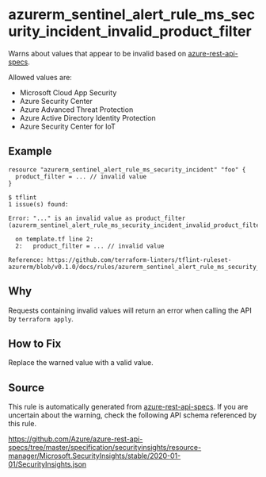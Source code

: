 <!--- This file generated by `tools/apispec-rule-gen/main.go`. DO NOT EDIT --->

# azurerm_sentinel_alert_rule_ms_security_incident_invalid_product_filter

Warns about values that appear to be invalid based on [azure-rest-api-specs](https://github.com/Azure/azure-rest-api-specs).

Allowed values are:
- Microsoft Cloud App Security
- Azure Security Center
- Azure Advanced Threat Protection
- Azure Active Directory Identity Protection
- Azure Security Center for IoT

## Example

```hcl
resource "azurerm_sentinel_alert_rule_ms_security_incident" "foo" {
  product_filter = ... // invalid value
}
```

```
$ tflint
1 issue(s) found:

Error: "..." is an invalid value as product_filter (azurerm_sentinel_alert_rule_ms_security_incident_invalid_product_filter)

  on template.tf line 2:
  2:   product_filter = ... // invalid value

Reference: https://github.com/terraform-linters/tflint-ruleset-azurerm/blob/v0.1.0/docs/rules/azurerm_sentinel_alert_rule_ms_security_incident_invalid_product_filter.md

```

## Why

Requests containing invalid values will return an error when calling the API by `terraform apply`.

## How to Fix

Replace the warned value with a valid value.

## Source

This rule is automatically generated from [azure-rest-api-specs](https://github.com/Azure/azure-rest-api-specs). If you are uncertain about the warning, check the following API schema referenced by this rule.

https://github.com/Azure/azure-rest-api-specs/tree/master/specification/securityinsights/resource-manager/Microsoft.SecurityInsights/stable/2020-01-01/SecurityInsights.json
